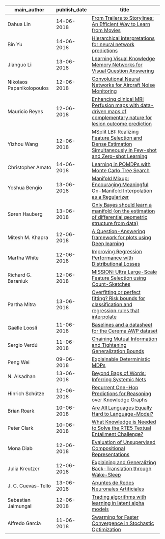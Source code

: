 main_author|publish_date|title
---|---|---
Dahua Lin|14-06-2018|[From Trailers to Storylines: An Efficient Way to Learn from Movies](http://arxiv.org/abs/1806.05341v1)
Bin Yu|14-06-2018|[Hierarchical interpretations for neural network predictions](http://arxiv.org/abs/1806.05337v1)
Jianguo Li|13-06-2018|[Learning Visual Knowledge Memory Networks for Visual Question Answering](http://arxiv.org/abs/1806.04860v1)
Nikolaos Papanikolopoulos|12-06-2018|[Convolutional Neural Networks for Aircraft Noise Monitoring](http://arxiv.org/abs/1806.04779v1)
Mauricio Reyes|12-06-2018|[Enhancing clinical MRI Perfusion maps with data-driven maps of   complementary nature for lesion outcome prediction](http://arxiv.org/abs/1806.04413v1)
Yizhou Wang|12-06-2018|[MSplit LBI: Realizing Feature Selection and Dense Estimation   Simultaneously in Few-shot and Zero-shot Learning](http://arxiv.org/abs/1806.04360v1)
Christopher Amato|14-06-2018|[Learning in POMDPs with Monte Carlo Tree Search](http://arxiv.org/abs/1806.05631v1)
Yoshua Bengio|13-06-2018|[Manifold Mixup: Encouraging Meaningful On-Manifold Interpolation as a   Regularizer](http://arxiv.org/abs/1806.05236v1)
Søren Hauberg|13-06-2018|[Only Bayes should learn a manifold (on the estimation of differential   geometric structure from data)](http://arxiv.org/abs/1806.04994v2)
Mitesh M. Khapra|12-06-2018|[A Question-Answering framework for plots using Deep learning](http://arxiv.org/abs/1806.04655v1)
Martha White|12-06-2018|[Improving Regression Performance with Distributional Losses](http://arxiv.org/abs/1806.04613v1)
Richard G. Baraniuk|12-06-2018|[MISSION: Ultra Large-Scale Feature Selection using Count-Sketches](http://arxiv.org/abs/1806.04310v1)
Partha Mitra|13-06-2018|[Overfitting or perfect fitting? Risk bounds for classification and   regression rules that interpolate](http://arxiv.org/abs/1806.05161v1)
Gaëlle Loosli|11-06-2018|[Baselines and a datasheet for the Cerema AWP dataset](http://arxiv.org/abs/1806.04016v1)
Sergio Verdú|11-06-2018|[Chaining Mutual Information and Tightening Generalization Bounds](http://arxiv.org/abs/1806.03803v1)
Peng Wei|09-06-2018|[Explainable Deterministic MDPs](http://arxiv.org/abs/1806.03492v1)
N. Alsadhan|13-06-2018|[Beyond Bags of Words: Inferring Systemic Nets](http://arxiv.org/abs/1806.05231v1)
Hinrich Schütze|12-06-2018|[Recurrent One-Hop Predictions for Reasoning over Knowledge Graphs](http://arxiv.org/abs/1806.04523v1)
Brian Roark|10-06-2018|[Are All Languages Equally Hard to Language-Model?](http://arxiv.org/abs/1806.03743v1)
Peter Clark|10-06-2018|[What Knowledge is Needed to Solve the RTE5 Textual Entailment Challenge?](http://arxiv.org/abs/1806.03561v1)
Mona Diab|12-06-2018|[Evaluation of Unsupervised Compositional Representations](http://arxiv.org/abs/1806.04713v2)
Julia Kreutzer|12-06-2018|[Explaining and Generalizing Back-Translation through Wake-Sleep](http://arxiv.org/abs/1806.04402v1)
J. C. Cuevas-Tello|13-06-2018|[Apuntes de Redes Neuronales Artificiales](http://arxiv.org/abs/1806.05298v1)
Sebastian Jaimungal|12-06-2018|[Trading algorithms with learning in latent alpha models](http://arxiv.org/abs/1806.04472v1)
Alfredo Garcia|11-06-2018|[Swarming for Faster Convergence in Stochastic Optimization](http://arxiv.org/abs/1806.04207v1)
